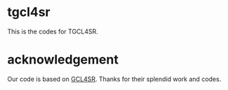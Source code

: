 # tgcl4sr
This is the codes for TGCL4SR.

# acknowledgement
Our code is based on [GCL4SR](https://github.com/sdu-zyx/GCL4SR). Thanks for their splendid work and codes.
